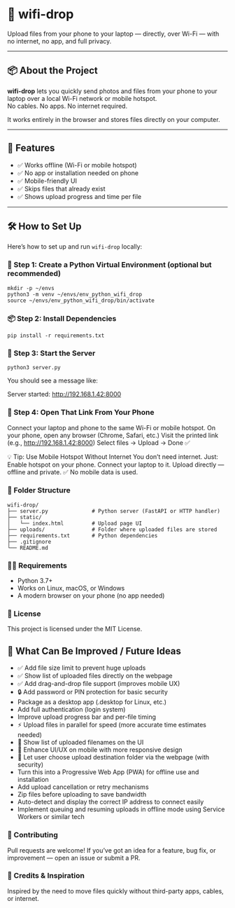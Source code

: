 # 📡 wifi-drop

Upload files from your phone to your laptop — directly, over Wi-Fi — with no internet, no app, and full privacy.

---

## 📦 About the Project

**wifi-drop** lets you quickly send photos and files from your phone to your laptop over a local Wi-Fi network or mobile hotspot.  
No cables. No apps. No internet required.

It works entirely in the browser and stores files directly on your computer.

---

## 🚀 Features

- ✅ Works offline (Wi-Fi or mobile hotspot)  
- ✅ No app or installation needed on phone  
- ✅ Mobile-friendly UI  
- ✅ Skips files that already exist  
- ✅ Shows upload progress and time per file

---

## 🛠️ How to Set Up

Here’s how to set up and run `wifi-drop` locally:

### 📁 Step 1: Create a Python Virtual Environment (optional but recommended)

```
mkdir -p ~/envs
python3 -m venv ~/envs/env_python_wifi_drop
source ~/envs/env_python_wifi_drop/bin/activate
```
### 📦 Step 2: Install Dependencies
```
pip install -r requirements.txt
```
### 🚀 Step 3: Start the Server
```
python3 server.py
```
You should see a message like:

Server started: http://192.168.1.42:8000

### 📱 Step 4: Open That Link From Your Phone

Connect your laptop and phone to the same Wi-Fi or mobile hotspot.
On your phone, open any browser (Chrome, Safari, etc.)
Visit the printed link (e.g., http://192.168.1.42:8000)
Select files → Upload → Done ✅

💡 Tip: Use Mobile Hotspot Without Internet
You don’t need internet. Just:
Enable hotspot on your phone.
Connect your laptop to it.
Upload directly — offline and private.
✅ No mobile data is used.


### 📁 Folder Structure
```
wifi-drop/
├── server.py              # Python server (FastAPI or HTTP handler)
├── static/
│   └── index.html         # Upload page UI
├── uploads/               # Folder where uploaded files are stored
├── requirements.txt       # Python dependencies
├── .gitignore
└── README.md
```

### 👨‍💻 Requirements
- Python 3.7+
- Works on Linux, macOS, or Windows
- A modern browser on your phone (no app needed)

### 📄 License
This project is licensed under the MIT License.

## 🚀 What Can Be Improved / Future Ideas

- ✅ Add file size limit to prevent huge uploads  
- ✅ Show list of uploaded files directly on the webpage  
- ✅ Add drag-and-drop file support (improves mobile UX)  
- 🔒 Add password or PIN protection for basic security  
- Package as a desktop app (.desktop for Linux, etc.)  
- Add full authentication (login system)  
- Improve upload progress bar and per-file timing  
- ⚡ Upload files in parallel for speed (more accurate time estimates needed)  
- 📝 Show list of uploaded filenames on the UI  
- 🎨 Enhance UI/UX on mobile with more responsive design  
- 💾 Let user choose upload destination folder via the webpage (with security)  
- Turn this into a Progressive Web App (PWA) for offline use and installation  
- Add upload cancellation or retry mechanisms  
- Zip files before uploading to save bandwidth  
- Auto-detect and display the correct IP address to connect easily  
- Implement queuing and resuming uploads in offline mode using Service Workers or similar tech  


### 🤝 Contributing
Pull requests are welcome!
If you’ve got an idea for a feature, bug fix, or improvement — open an issue or submit a PR.

### 💬 Credits & Inspiration
Inspired by the need to move files quickly without third-party apps, cables, or internet.
